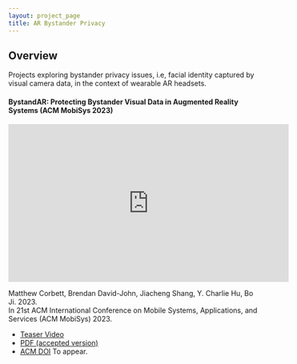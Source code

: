 ```yaml
---
layout: project_page
title: AR Bystander Privacy
---
```


## Overview

Projects exploring bystander privacy issues, i.e, facial identity captured by visual camera data, in the context of wearable AR headsets.


#### BystandAR: Protecting Bystander Visual Data in Augmented Reality Systems (ACM MobiSys 2023)
<iframe width="560" height="315" src="https://youtube.com/embed/VOdCPqdzPjE" frameborder="0" allow="autoplay; encrypted-media" allowfullscreen></iframe>

Matthew Corbett, Brendan David-John, Jiacheng Shang, Y. Charlie Hu, Bo Ji. 2023.\
In 21st ACM International Conference on Mobile Systems, Applications, and Services (ACM MobiSys) 2023.

 - [Teaser Video](https://youtu.be/VOdCPqdzPjE)
 - [PDF (accepted version)]({{root_url}}/assets/pdfs/mobisys23_accepted_version.pdf)
 - [ACM DOI]() To appear.
